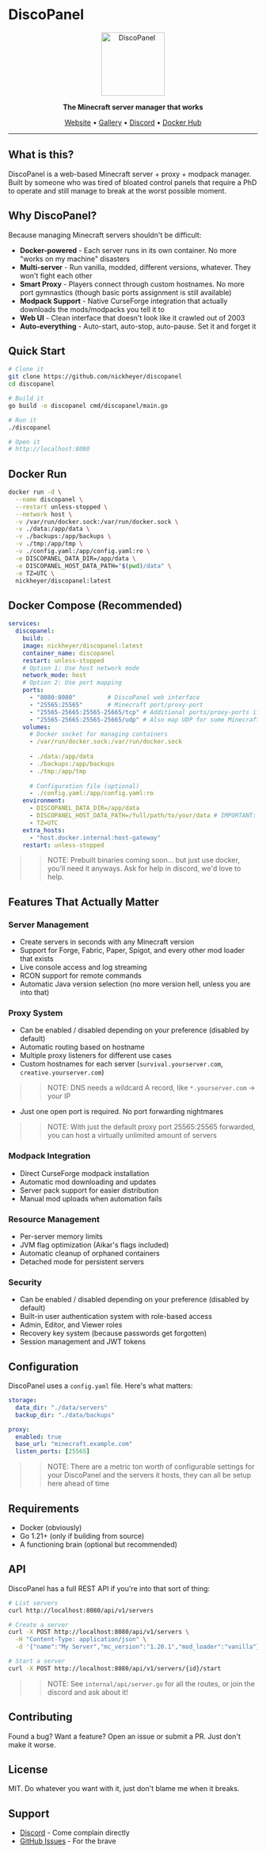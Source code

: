 # DiscoPanel

<div align="center">
  <img src="web/discopanel/static/g1_256x256.png" alt="DiscoPanel" width="128" height="128" />
  
  **The Minecraft server manager that works**
  
  [Website](https://discopanel.app) • [Gallery](https://discopanel.app#gallery) • [Discord](https://discord.gg/6Z9yKTbsrP) • [Docker Hub](https://hub.docker.com/r/nickheyer/discopanel)
</div>

---

## What is this?

DiscoPanel is a web-based Minecraft server + proxy + modpack manager. Built by someone who was tired of bloated control panels that require a PhD to operate and still manage to break at the worst possible moment.

## Why DiscoPanel?

Because managing Minecraft servers shouldn't be difficult:

- **Docker-powered** - Each server runs in its own container. No more "works on my machine" disasters
- **Multi-server** - Run vanilla, modded, different versions, whatever. They won't fight each other
- **Smart Proxy** - Players connect through custom hostnames. No more port gymnastics (though basic ports assignment is still available)
- **Modpack Support** - Native CurseForge integration that actually downloads the mods/modpacks you tell it to
- **Web UI** - Clean interface that doesn't look like it crawled out of 2003
- **Auto-everything** - Auto-start, auto-stop, auto-pause. Set it and forget it

## Quick Start

```bash
# Clone it
git clone https://github.com/nickheyer/discopanel
cd discopanel

# Build it
go build -o discopanel cmd/discopanel/main.go

# Run it
./discopanel

# Open it
# http://localhost:8080
```

## Docker Run

```bash
docker run -d \
  --name discopanel \
  --restart unless-stopped \
  --network host \
  -v /var/run/docker.sock:/var/run/docker.sock \
  -v ./data:/app/data \
  -v ./backups:/app/backups \
  -v ./tmp:/app/tmp \
  -v ./config.yaml:/app/config.yaml:ro \
  -e DISCOPANEL_DATA_DIR=/app/data \
  -e DISCOPANEL_HOST_DATA_PATH="$(pwd)/data" \
  -e TZ=UTC \
  nickheyer/discopanel:latest
```

## Docker Compose (Recommended)

```yaml
services:
  discopanel:
    build: .
    image: nickheyer/discopanel:latest
    container_name: discopanel
    restart: unless-stopped
    # Option 1: Use host network mode
    network_mode: host
    # Option 2: Use port mapping
    ports:
      - "8080:8080"         # DiscoPanel web interface
      - "25565:25565"       # Minecraft port/proxy-port
      - "25565-25665:25565-25665/tcp" # Additional ports/proxy-ports if needed
      - "25565-25665:25565-25665/udp" # Also map UDP for some Minecraft features
    volumes:
      # Docker socket for managing containers
      - /var/run/docker.sock:/var/run/docker.sock
  
      - ./data:/app/data
      - ./backups:/app/backups
      - ./tmp:/app/tmp
      
      # Configuration file (optional)
      - ./config.yaml:/app/config.yaml:ro
    environment:
      - DISCOPANEL_DATA_DIR=/app/data
      - DISCOPANEL_HOST_DATA_PATH=/full/path/to/your/data # IMPORTANT: Replace this path with the folder this compose file lives in!
      - TZ=UTC
    extra_hosts:
      - "host.docker.internal:host-gateway"
    restart: unless-stopped
```

>> NOTE: Prebuilt binaries coming soon... but just use docker, you'll need it anyways. Ask for help in discord, we'd love to help.

## Features That Actually Matter

### Server Management
- Create servers in seconds with any Minecraft version
- Support for Forge, Fabric, Paper, Spigot, and every other mod loader that exists
- Live console access and log streaming
- RCON support for remote commands
- Automatic Java version selection (no more version hell, unless you are into that)

### Proxy System
- Can be enabled / disabled depending on your preference (disabled by default)
- Automatic routing based on hostname
- Multiple proxy listeners for different use cases
- Custom hostnames for each server (`survival.yourserver.com`, `creative.yourserver.com`)

>> NOTE: DNS needs a wildcard A record, like `*.yourserver.com` -> your IP

- Just one open port is required. No port forwarding nightmares

>> NOTE: With just the default proxy port 25565:25565 forwarded, you can host a virtually unlimited amount of servers

### Modpack Integration
- Direct CurseForge modpack installation
- Automatic mod downloading and updates
- Server pack support for easier distribution
- Manual mod uploads when automation fails

### Resource Management
- Per-server memory limits
- JVM flag optimization (Aikar's flags included)
- Automatic cleanup of orphaned containers
- Detached mode for persistent servers

### Security
- Can be enabled / disabled depending on your preference (disabled by default)
- Built-in user authentication system with role-based access
- Admin, Editor, and Viewer roles
- Recovery key system (because passwords get forgotten)
- Session management and JWT tokens

## Configuration

DiscoPanel uses a `config.yaml` file. Here's what matters:

```yaml
storage:
  data_dir: "./data/servers"
  backup_dir: "./data/backups"

proxy:
  enabled: true
  base_url: "minecraft.example.com"
  listen_ports: [25565]
```

>> NOTE: There are a metric ton worth of configurable settings for your DiscoPanel and the servers it hosts, they can all be setup here ahead of time

## Requirements

- Docker (obviously)
- Go 1.21+ (only if building from source)
- A functioning brain (optional but recommended)

## API

DiscoPanel has a full REST API if you're into that sort of thing:

```bash
# List servers
curl http://localhost:8080/api/v1/servers

# Create a server
curl -X POST http://localhost:8080/api/v1/servers \
  -H "Content-Type: application/json" \
  -d '{"name":"My Server","mc_version":"1.20.1","mod_loader":"vanilla"}'

# Start a server
curl -X POST http://localhost:8080/api/v1/servers/{id}/start
```

>> NOTE: See `internal/api/server.go` for all the routes, or join the discord and ask about it!

## Contributing

Found a bug? Want a feature? Open an issue or submit a PR. Just don't make it worse.

## License

MIT. Do whatever you want with it, just don't blame me when it breaks.

## Support

- [Discord](https://discord.gg/6Z9yKTbsrP) - Come complain directly
- [GitHub Issues](https://github.com/nickheyer/discopanel/issues) - For the brave
